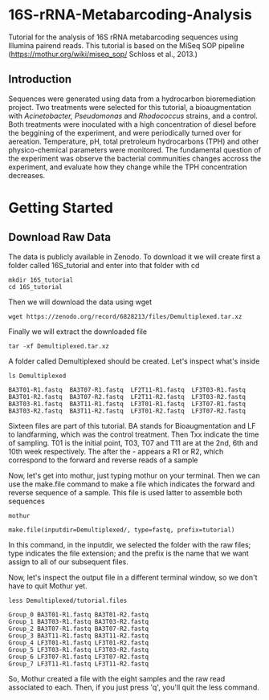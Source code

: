 # 16S-rRNA-Metabarcoding-Analysis
Tutorial for the analysis of 16S rRNA metabarcoding sequences using Illumina pairend reads. This tutorial is based on the MiSeq SOP pipeline (https://mothur.org/wiki/miseq_sop/ Schloss et al., 2013.)

## Introduction

Sequences were generated using data from a hydrocarbon bioremediation project. Two treatments were selected for this tutorial, a bioaugmentation with *Acinetobacter, Pseudomonas* and *Rhodococcus* strains, and a control. 
Both treatments were inoculated with a high concentration of diesel before the beggining of the experiment, and were periodically turned over for aereation. Temperature, pH, total pretroleum hydrocarbons (TPH) and other physico-chemical parameters were monitored. 
The fundamental question of the experiment was observe the bacterial communities changes accross the experiment, and evaluate how they change while the TPH concentration decreases.

# Getting Started

## Download Raw Data

The data is publicly available in Zenodo. To download it we will create first a folder called 16S_tutorial and enter into that folder with cd

```
mkdir 16S_tutorial
cd 16S_tutorial
```

Then we will download the data using wget

```
wget https://zenodo.org/record/6828213/files/Demultiplexed.tar.xz
```
Finally we will extract the downloaded file

```
tar -xf Demultiplexed.tar.xz
```
A folder called Demultiplexed should be created. Let's inspect what's inside

```
ls Demultiplexed

BA3T01-R1.fastq  BA3T07-R1.fastq  LF2T11-R1.fastq  LF3T03-R1.fastq
BA3T01-R2.fastq  BA3T07-R2.fastq  LF2T11-R2.fastq  LF3T03-R2.fastq
BA3T03-R1.fastq  BA3T11-R1.fastq  LF3T01-R1.fastq  LF3T07-R1.fastq
BA3T03-R2.fastq  BA3T11-R2.fastq  LF3T01-R2.fastq  LF3T07-R2.fastq
```
Sixteen files are part of this tutorial. BA stands for Bioaugmentation and LF to landfarming, which was the control treatment. Then Txx indicate the time of sampling. T01 is the initial point, T03, T07 and T11 are at the 2nd, 6th and 10th week respectively. The after the - appears a R1 or R2, which correspond to the forward and reverse reads of a sample


Now, let's get into mothur, just typing mothur on your terminal. Then we can use the make.file command to make a file which indicates the forward and reverse sequence of a sample. This file is used latter to assemble both sequences
```
mothur

make.file(inputdir=Demultiplexed/, type=fastq, prefix=tutorial)
```
In this command, in the inputdir, we selected the folder with the raw files; type indicates the file extension; and the prefix is the name that we want assign to all of our subsequent files.

Now, let's inspect the output file in a different terminal window, so we don't have to quit Mothur yet. 

```
less Demultiplexed/tutorial.files

Group_0 BA3T01-R1.fastq BA3T01-R2.fastq 
Group_1 BA3T03-R1.fastq BA3T03-R2.fastq 
Group_2 BA3T07-R1.fastq BA3T07-R2.fastq 
Group_3 BA3T11-R1.fastq BA3T11-R2.fastq 
Group_4 LF3T01-R1.fastq LF3T01-R2.fastq 
Group_5 LF3T03-R1.fastq LF3T03-R2.fastq 
Group_6 LF3T07-R1.fastq LF3T07-R2.fastq 
Group_7 LF3T11-R1.fastq LF3T11-R2.fastq 
```
So, Mothur created a file with the eight samples and the raw read associated to each. Then, if you just press 'q', you'll quit the less command.
